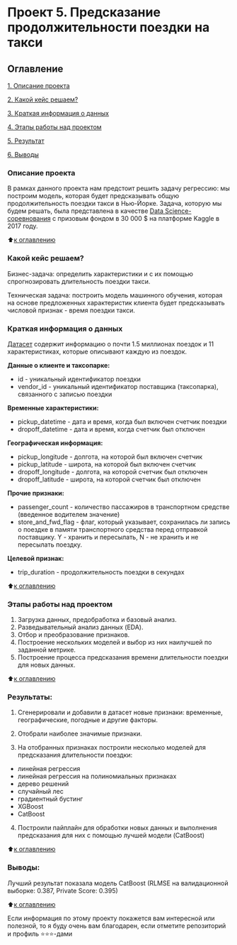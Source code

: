 # Проект 5. Предсказание продолжительности поездки на такси

## Оглавление  
[1. Описание проекта](.README.md#Описание-проекта)

[2. Какой кейс решаем?](.README.md#Какой-кейс-решаем)

[3. Краткая информация о данных](.README.md#Краткая-информация-о-данных) 

[4. Этапы работы над проектом](.README.md#Этапы-работы-над-проектом)  

[5. Результат](.README.md#Результат)    

[6. Выводы](.README.md#Выводы) 

### Описание проекта    
В рамках данного проекта нам предстоит решить задачу регрессию: мы построим модель, которая будет предсказывать общую продолжительность поездки такси в Нью-Йорке. 
Задача, которую мы будем решать, была представлена в качестве [Data Science-соревнования](https://www.kaggle.com/competitions/nyc-taxi-trip-duration/) с призовым фондом в 30 000 $ на платформе Kaggle в 2017 году.

:arrow_up:[к оглавлению](_)

### Какой кейс решаем? 
Бизнес-задача: определить характеристики и с их помощью спрогнозировать длительность поездки такси.

Техническая задача: построить модель машинного обучения, которая на основе предложенных характеристик клиента будет предсказывать числовой признак - время поездки такси.

### Краткая информация о данных
[Датасет](https://www.kaggle.com/competitions/nyc-taxi-trip-duration/data) содержит информацию о почти 1.5 миллионах поездок и 11 характеристиках, которые описывают каждую из поездок. 

**Данные о клиенте и таксопарке:**
* id - уникальный идентификатор поездки
* vendor_id - уникальный идентификатор поставщика (таксопарка), связанного с записью поездки

**Временные характеристики:**
* pickup_datetime - дата и время, когда был включен счетчик поездки
* dropoff_datetime - дата и время, когда счетчик был отключен

**Географическая информация:**
* pickup_longitude -  долгота, на которой был включен счетчик
* pickup_latitude - широта, на которой был включен счетчик
* dropoff_longitude - долгота, на которой счетчик был отключен
* dropoff_latitude - широта, на которой счетчик был отключен

**Прочие признаки:**
* passenger_count - количество пассажиров в транспортном средстве (введенное водителем значение)
* store_and_fwd_flag - флаг, который указывает, сохранилась ли запись о поездке в памяти транспортного средства перед отправкой поставщику. Y - хранить и пересылать, N - не хранить и не пересылать поездку.

**Целевой признак:**
* trip_duration - продолжительность поездки в секундах
  
:arrow_up:[к оглавлению](.README.md#Оглавление)


### Этапы работы над проектом  
1. Загрузка данных, предобработка и базовый анализ.
2. Разведывательный анализ данных (EDA).
3. Отбор и преобразование признаков.
4. Построение нескольких моделей и выбор из них наилучшей по заданной метрике.
5. Построение процесса предсказания времени длительности поездки для новых данных.

:arrow_up:[к оглавлению](.README.md#Оглавление)


### Результаты:  
1. Сгенерировали и добавили в датасет новые признаки: временные, географические, погодные и другие факторы.

2. Отобрали наиболее значимые признаки.

3. На отобранных признаках построили несколько моделей для предсказания длительности поездки:
- линейная регрессия
- линейная регрессия на полиномиальных признаках
- дерево решений
- случайный лес
- градиентный бустинг
- XGBoost
- CatBoost

4. Построили пайплайн для обработки новых данных и выполнения предсказания для них с помощью лучшей модели (CatBoost)

:arrow_up:[к оглавлению](.README.md#Оглавление)


### Выводы:  
Лучший результат показала модель CatBoost (RLMSE на валидационной выборке: 0.387, Private Score: 0.395)

:arrow_up:[к оглавлению](.README.md#Оглавление)


Если информация по этому проекту покажется вам интересной или полезной, то я буду очень вам благодарен, если отметите репозиторий и профиль ⭐️⭐️⭐️-дами